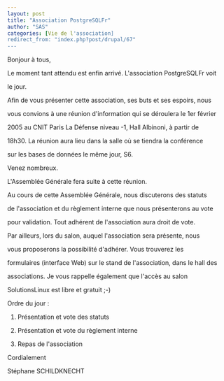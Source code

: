 ```yaml
---
layout: post
title: "Association PostgreSQLFr"
author: "SAS"
categories: [Vie de l'association]
redirect_from: "index.php?post/drupal/67"
---
```



<p></p>

<!--more-->


Bonjour à tous,

Le moment tant attendu est enfin arrivé. L'association PostgreSQLFr voit

le jour.

Afin de vous présenter cette association, ses buts et ses espoirs, nous

vous convions à une réunion d'information qui se déroulera le 1er février

2005 au CNIT Paris La Défense niveau -1, Hall Albinoni, à partir de

18h30. La réunion aura lieu dans la salle où se tiendra la conférence

sur les bases de données le même jour, S6.

Venez nombreux.

L'Assemblée Générale fera suite à cette réunion.

Au cours de cette Assemblée Générale, nous discuterons des statuts

de l'association et du règlement interne que nous présenterons au vote

pour validation. Tout adhérent de l'association aura droit de vote.

Par ailleurs, lors du salon, auquel l'association sera présente, nous

vous proposerons la possibilité d'adhérer. Vous trouverez les

formulaires (interface Web) sur le stand de l'association, dans le hall des

associations. Je vous rappelle également que l'accès au salon

SolutionsLinux est libre et gratuit ;-)

Ordre du jour :

1. Présentation et vote des statuts

2. Présentation et vote du règlement interne

3. Repas de l'association

Cordialement

Stéphane SCHILDKNECHT